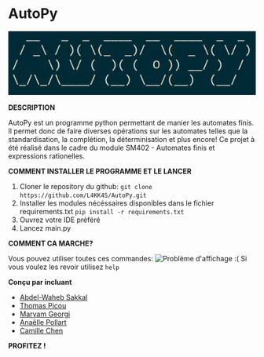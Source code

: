# AutoPy

![Problème d'affichage :(](https://raw.githubusercontent.com/L4KK4S/AutoPy/main/.img/Titre.png "Titre")
    
**DESCRIPTION**

AutoPy est un programme python permettant de manier les automates finis. Il permet donc de faire diverses opérations sur les automates telles que la standardisation, la complétion, la déterminisation et plus encore!
Ce projet à été réalisé dans le cadre du module SM402 - Automates finis et expressions rationelles.

**COMMENT INSTALLER LE PROGRAMME ET LE LANCER**

1. Cloner le repository du github: 
```git clone https://github.com/L4KK4S/AutoPy.git ```
2. Installer les modules nécéssaires disponibles dans le fichier requirements.txt
```pip install -r requirements.txt ```
3. Ouvrez votre IDE préféré 
3. Lancez main.py

**COMMENT CA MARCHE?**

Vous pouvez utiliser toutes ces commandes:
![Problème d'affichage :(](https://raw.githubusercontent.com/L4KK4S/AutoPy/main/.img/Commandes.png "Commandes")
Si vous voulez les revoir utilisez ``help``

**Conçu par incluant**
- [Abdel-Waheb Sakkal](https://github.com/L4KK4S)
- [Thomas Picou](https://github.com/thmspi)
- [Maryam Georgi](https://github.com/MaryamGeorgi)
- [Anaëlle Pollart](https://github.com/anaelleplrt)
- [Camille Chen](https://github.com/celiaste)


**PROFITEZ !**
